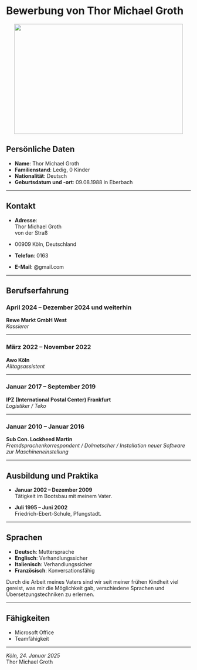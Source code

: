 # Bewerbung von Thor Michael Groth
<p align="center">
  <img width="460" height="300" src="https://i.etsystatic.com/36531035/r/il/afe726/4802690472/il_340x270.4802690472_65t9.jpg">


## Persönliche Daten

- **Name**: Thor Michael Groth  
- **Familienstand**: Ledig, 0 Kinder  
- **Nationalität**: Deutsch  
- **Geburtsdatum und -ort**: 09.08.1988 in Eberbach  

---

## Kontakt

- **Adresse**:  
  Thor Michael Groth  
  von der Straß 
- 00909 Köln, Deutschland  

- **Telefon**: 0163  
- **E-Mail**: @gmail.com  

---

## Berufserfahrung

### April 2024 – Dezember 2024 und weiterhin
**Rewe Markt GmbH West**  
*Kassierer*

---

### März 2022 – November 2022
**Awo Köln**  
*Alltagsassistent*

---

### Januar 2017 – September 2019
**IPZ (International Postal Center) Frankfurt**  
*Logistiker / Teko*

---

### Januar 2010 – Januar 2016
**Sub Con. Lockheed Martin**  
*Fremdsprachenkorrespondent / Dolmetscher / Installation neuer Software zur Maschineneinstellung*

---

## Ausbildung und Praktika

- **Januar 2002 – Dezember 2009**  
  Tätigkeit im Bootsbau mit meinem Vater.

- **Juli 1995 – Juni 2002**  
  Friedrich-Ebert-Schule, Pfungstadt.

---

## Sprachen

- **Deutsch**: Muttersprache  
- **Englisch**: Verhandlungssicher  
- **Italienisch**: Verhandlungssicher  
- **Französisch**: Konversationsfähig  

Durch die Arbeit meines Vaters sind wir seit meiner frühen Kindheit viel gereist, was mir die Möglichkeit gab, verschiedene Sprachen und Übersetzungstechniken zu erlernen.

---

## Fähigkeiten

- Microsoft Office
- Teamfähigkeit

---


*Köln, 24. Januar 2025*  
Thor Michael Groth

